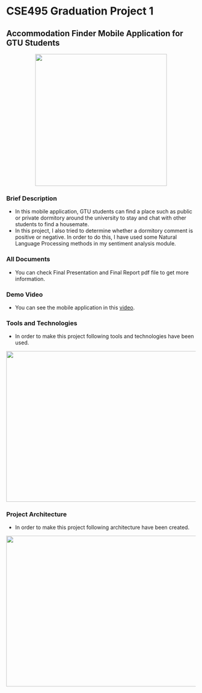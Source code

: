 # CSE495 Graduation Project 1

## Accommodation Finder Mobile Application for GTU Students

<p align="center">
  <img width="350" height="350" src="https://i.ibb.co/kS3ywk7/resim.png">
</p>

### Brief Description

- In this mobile application, GTU students can find a place such as public or private dormitory around the university to stay and chat with other students to find a housemate.
- In this project, I also tried to determine whether a dormitory comment is positive or negative. In order to do this, I have used some Natural Language Processing methods in my sentiment analysis module.

### All Documents
- You can check Final Presentation and Final Report pdf file to get more information.

### Demo Video
- You can see the mobile application in this [video](https://www.youtube.com/watch?v=fz5PNSFN-Wk).

### Tools and Technologies

- In order to make this project following tools and technologies have been used.

<p align="center">
  <img width="700" height="400" src="https://i.ibb.co/ZSptFC3/tech2.png">
</p>

### Project Architecture

- In order to make this project following architecture have been created.

<p align="center">
  <img width="700" height="400" src="https://i.ibb.co/mFHSkBQ/backend3.jpg">
</p>
